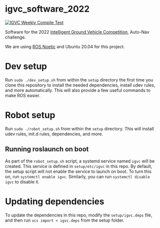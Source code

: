 # igvc_software_2022

[![IGVC Weekly Compile Test](https://github.com/SoonerRobotics/igvc_software_2022/actions/workflows/igvc_compile_test.yml/badge.svg)](https://github.com/SoonerRobotics/igvc_software_2022/actions/workflows/igvc_compile_test.yml)

Software for the 2022 [Intelligent Ground Vehicle Competition](https://www.igvc.org/), Auto-Nav challenge.

We are using [ROS Noetic](http://wiki.ros.org/noetic) and Ubuntu 20.04 for this project.

# Dev setup

Run `sudo ./dev_setup.sh` from within the `setup` directory the first time you clone this repository to install the needed dependencies, install udev rules, and more automatically. This will also provide a few useful commands to make ROS easier.

# Robot setup

Run `sudo ./robot_setup.sh` from within the `setup` directory. This will install udev rules, init.d rules, dependencies, and more.

## Running roslaunch on boot

As part of the `robot_setup.sh` script, a systemd service named `igvc` will be created. This service is defined in `setup/etc/igvc` in this repo. By default, the setup script will not enable the service to launch on boot. To turn this on, run `systemctl enable igvc`. Similarly, you can run `systemctl disable igvc` to disable it.

# Updating dependencies

To update the dependencies in this repo, modify the `setup/igvc.deps` file, and then run `vcs import < igvc.deps` from the setup folder.
